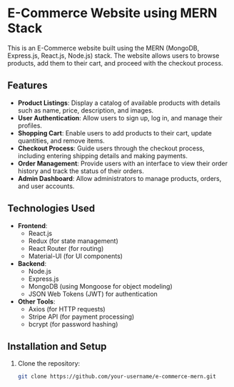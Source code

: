 # E-Commerce Website using MERN Stack

This is an E-Commerce website built using the MERN (MongoDB, Express.js, React.js, Node.js) stack. The website allows users to browse products, add them to their cart, and proceed with the checkout process.

## Features

- **Product Listings**: Display a catalog of available products with details such as name, price, description, and images.
- **User Authentication**: Allow users to sign up, log in, and manage their profiles.
- **Shopping Cart**: Enable users to add products to their cart, update quantities, and remove items.
- **Checkout Process**: Guide users through the checkout process, including entering shipping details and making payments.
- **Order Management**: Provide users with an interface to view their order history and track the status of their orders.
- **Admin Dashboard**: Allow administrators to manage products, orders, and user accounts.

## Technologies Used

- **Frontend**:
  - React.js
  - Redux (for state management)
  - React Router (for routing)
  - Material-UI (for UI components)
- **Backend**:
  - Node.js
  - Express.js
  - MongoDB (using Mongoose for object modeling)
  - JSON Web Tokens (JWT) for authentication
- **Other Tools**:
  - Axios (for HTTP requests)
  - Stripe API (for payment processing)
  - bcrypt (for password hashing)

## Installation and Setup

1. Clone the repository:

   ```bash
   git clone https://github.com/your-username/e-commerce-mern.git
